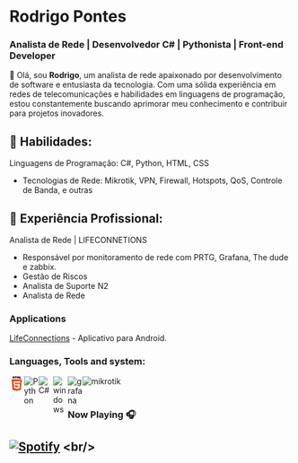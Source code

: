 # Rodrigo Pontes

### Analista de Rede | Desenvolvedor C# | Pythonista | Front-end Developer
👋 Olá, sou **Rodrigo**, um analista de rede apaixonado por desenvolvimento de software e entusiasta da tecnologia. Com uma sólida experiência em redes de telecomunicações e habilidades em linguagens de programação, estou constantemente buscando aprimorar meu conhecimento e contribuir para projetos inovadores.

## 🔧 Habilidades:
Linguagens de Programação: C#, Python, HTML, CSS
* Tecnologias de Rede: Mikrotik, VPN, Firewall, Hotspots, QoS, Controle de Banda, e outras

## 💼 Experiência Profissional:
Analista de Rede | LIFECONNETIONS
* Responsável por monitoramento de rede com PRTG, Grafana, The dude e zabbix.
* Gestão de Riscos
* Analista de Suporte N2
* Analista de Rede
  
  

### Applications

[LifeConnections](https://play.google.com/store/apps/details?id=br.com.lifeconnectionsbrapp&pcampaignid=web_share) - Aplicativo para Android.


### Languages, Tools and system:


<a href="https://www.w3.org/html/" target="_blank"><img align="left" alt="HTML5" width="26px" src="https://raw.githubusercontent.com/github/explore/80688e429a7d4ef2fca1e82350fe8e3517d3494d/topics/html/html.png" /></a>
<a href="https://www.w3.org/html/" target="_blank"><img align="left" alt="Python" width="26px" src="https://i.ibb.co/7CL6KGY/pitao.png" /></a>
<a href="https://www.w3.org/html/" target="_blank"><img align="left" alt="C#" width="26px" src="https://i.ibb.co/h2PwxrB/c.png" /></a>
<a href="https://www.w3.org/html/" target="_blank"><img align="left" alt="windows" width="26px" src="https://i.ibb.co/n69qvdr/janelas.png" /></a>
<a href="https://www.w3.org/html/" target="_blank"><img align="left" alt="grafana" width="26px" src="https://i.ibb.co/0qtFHZ9/grafana.png" /></a>

<a href="https://www.w3.org/html/" target="_blank"><img align="left" alt="mikrotik" width="150px" src="https://mikrotik.com/img/mtv2/newlogo.svg" /></a>
<br />
<br />

### Now Playing 🎧

[![Spotify](https://github-readme-remake.vercel.app/api/spotify)]([https://open.spotify.com/intl-pt/track/60a0Rd6pjrkxjPbaKzXjfq?si=74b0d3373472405c](https://open.spotify.com/playlist/7uEn6mbfJBqOMx3NqZ5sA1?si=KIKQkqB7Q6elP5ZUYUVpDQ&pi=u-_iyFUvNuRbyK)https://open.spotify.com/playlist/7uEn6mbfJBqOMx3NqZ5sA1?si=KIKQkqB7Q6elP5ZUYUVpDQ&pi=u-iyFUvNuRbyK](https://open.spotify.com/intl-pt/track/60a0Rd6pjrkxjPbaKzXjfq?si=001a0d6f5ccc4d34)https://open.spotify.com/intl-pt/track/60a0Rd6pjrkxjPbaKzXjfq?si=001a0d6f5ccc4d34])
<br/>
---
